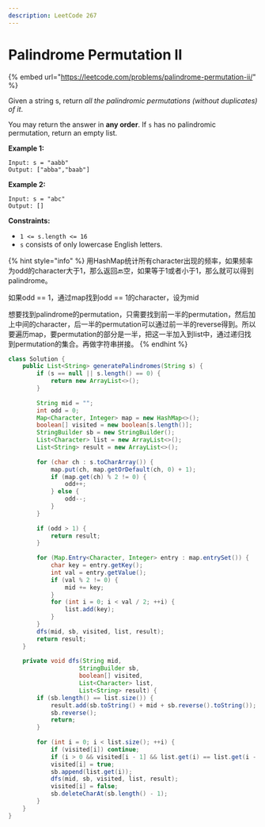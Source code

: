 ```yaml
---
description: LeetCode 267
---
```


# Palindrome Permutation II

{% embed url="https://leetcode.com/problems/palindrome-permutation-ii/" %}

Given a string s, return _all the palindromic permutations (without duplicates) of it_.

You may return the answer in **any order**. If `s` has no palindromic permutation, return an empty list.

**Example 1:**

```
Input: s = "aabb"
Output: ["abba","baab"]
```

**Example 2:**

```
Input: s = "abc"
Output: []
```

**Constraints:**

* `1 <= s.length <= 16`
* `s` consists of only lowercase English letters.

{% hint style="info" %}
用HashMap统计所有character出现的频率，如果频率为odd的character大于1，那么返回🔙空，如果等于1或者小于1，那么就可以得到palindrome。

如果odd == 1，通过map找到odd == 1的character，设为mid

想要找到palindrome的permutation，只需要找到前一半的permutation，然后加上中间的character，后一半的permutation可以通过前一半的reverse得到。所以要遍历map，要permutation的部分是一半，把这一半加入到list中，通过递归找到permutation的集合。再做字符串拼接。
{% endhint %}

```java
class Solution {
    public List<String> generatePalindromes(String s) {
        if (s == null || s.length() == 0) {
            return new ArrayList<>();
        }
        
        String mid = "";
        int odd = 0;
        Map<Character, Integer> map = new HashMap<>();
        boolean[] visited = new boolean[s.length()];
        StringBuilder sb = new StringBuilder();
        List<Character> list = new ArrayList<>();
        List<String> result = new ArrayList<>();
        
        for (char ch : s.toCharArray()) {
            map.put(ch, map.getOrDefault(ch, 0) + 1);
            if (map.get(ch) % 2 != 0) {
                odd++;
            } else {
                odd--;
            }
        }
        
        if (odd > 1) {
            return result;
        }
        
        for (Map.Entry<Character, Integer> entry : map.entrySet()) {
            char key = entry.getKey();
            int val = entry.getValue();
            if (val % 2 != 0) {
                mid += key;
            }
            for (int i = 0; i < val / 2; ++i) {
                list.add(key);
            }
        }
        dfs(mid, sb, visited, list, result);
        return result;
    }
    
    private void dfs(String mid,
                    StringBuilder sb,
                    boolean[] visited,
                    List<Character> list,
                    List<String> result) {
        if (sb.length() == list.size()) {
            result.add(sb.toString() + mid + sb.reverse().toString());
            sb.reverse();
            return;
        }
        
        for (int i = 0; i < list.size(); ++i) {
            if (visited[i]) continue;
            if (i > 0 && visited[i - 1] && list.get(i) == list.get(i - 1)) continue;
            visited[i] = true;
            sb.append(list.get(i));
            dfs(mid, sb, visited, list, result);
            visited[i] = false;
            sb.deleteCharAt(sb.length() - 1);
        }
    }
}
```
